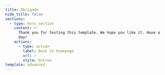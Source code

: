 ```yaml
---
title: Obrigado
hide_title: false
sections:
  - type: hero_section
    content: >-
      Thank you for testing this template. We hope you like it. Have a great
      day!
    actions:
      - type: action
        label: Back to homepage
        url: /
        style: button
template: advanced
---
```

